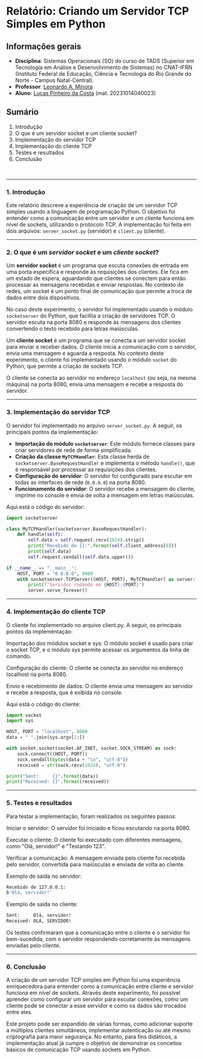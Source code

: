 # Relatório: Criando um Servidor TCP Simples em Python

## Informações gerais
- **Disciplina**: Sistemas Operacionais (SO) do curso de TADS (Superior em Tecnologia em Análise e Desenvolvimento de Sistemas) no CNAT-IFRN (Instituto Federal de Educação, Ciência e Tecnologia do Rio Grande do Norte - Campus Natal-Central).
- **Professor**: [Leonardo A. Minora](https://github.com/leonardo-minora)
- **Aluno**: [Lucas Pinheiro da Costa](https://github.com/lucas-pinheiro-costa) (mat. 20231014040023)

## Sumário
1. Introdução
2. O que é um servidor socket e um cliente socket?
3. Implementação do servidor TCP
4. Implementação do cliente TCP
5. Testes e resultados
6. Conclusão

<br>

---

### 1. Introdução

Este relatório descreve a experiência de criação de um servidor TCP simples usando a linguagem de programação Python. O objetivo foi entender como a comunicação entre um servidor e um cliente funciona em nível de sockets, utilizando o protocolo TCP. A implementação foi feita em dois arquivos: `server_socket.py` (servidor) e `client.py` (cliente).

---

### 2. O que é um *servidor socket* e um *cliente socket*?

Um **servidor socket** é um programa que escuta conexões de entrada em uma porta específica e responde às requisições dos clientes. Ele fica em um estado de espera, aguardando que clientes se conectem para então processar as mensagens recebidas e enviar respostas. No contexto de redes, um socket é um ponto final de comunicação que permite a troca de dados entre dois dispositivos.

No caso deste experimento, o servidor foi implementado usando o módulo `socketserver` do Python, que facilita a criação de servidores TCP. O servidor escuta na porta 8080 e responde às mensagens dos clientes convertendo o texto recebido para letras maiúsculas.

Um **cliente socket** é um programa que se conecta a um servidor socket para enviar e receber dados. O cliente inicia a comunicação com o servidor, envia uma mensagem e aguarda a resposta. No contexto deste experimento, o cliente foi implementado usando o módulo `socket` do Python, que permite a criação de sockets TCP.

O cliente se conecta ao servidor no endereço `localhost` (ou seja, na mesma máquina) na porta 8080, envia uma mensagem e recebe a resposta do servidor.

---

### 3. Implementação do servidor TCP

O servidor foi implementado no arquivo `server_socket.py`. A seguir, os principais pontos da implementação:

- **Importação do módulo `socketserver`**: Este módulo fornece classes para criar servidores de rede de forma simplificada.
- **Criação da classe `MyTCPHandler`**: Esta classe herda de `socketserver.BaseRequestHandler` e implementa o método `handle()`, que é responsável por processar as requisições dos clientes.
- **Configuração do servidor**: O servidor foi configurado para escutar em todas as interfaces de rede (`0.0.0.0`) na porta 8080.
- **Funcionamento do servidor**: O servidor recebe a mensagem do cliente, imprime no console e envia de volta a mensagem em letras maiúsculas.

Aqui está o código do servidor:

```python
import socketserver

class MyTCPHandler(socketserver.BaseRequestHandler):
    def handle(self):
        self.data = self.request.recv(1024).strip()
        print("Recebido de {}:".format(self.client_address[0]))
        print(self.data)
        self.request.sendall(self.data.upper())

if __name__ == "__main__":
    HOST, PORT = "0.0.0.0", 8080
    with socketserver.TCPServer((HOST, PORT), MyTCPHandler) as server:
        print(f"Servidor rodando em {HOST}:{PORT}")
        server.serve_forever()
```

---

### 4. Implementação do cliente TCP
O cliente foi implementado no arquivo client.py. A seguir, os principais pontos da implementação:

Importação dos módulos socket e sys: O módulo socket é usado para criar o socket TCP, e o módulo sys permite acessar os argumentos da linha de comando.

Configuração do cliente: O cliente se conecta ao servidor no endereço localhost na porta 8080.

Envio e recebimento de dados: O cliente envia uma mensagem ao servidor e recebe a resposta, que é exibida no console.

Aqui está o código do cliente:

```python
import socket
import sys

HOST, PORT = "localhost", 8080
data = " ".join(sys.argv[1:])

with socket.socket(socket.AF_INET, socket.SOCK_STREAM) as sock:
    sock.connect((HOST, PORT))
    sock.sendall(bytes(data + "\n", "utf-8"))
    received = str(sock.recv(1024), "utf-8")

print("Sent:     {}".format(data))
print("Received: {}".format(received))
```

---

### 5. Testes e resultados

Para testar a implementação, foram realizados os seguintes passos:

Iniciar o servidor: O servidor foi iniciado e ficou escutando na porta 8080.

Executar o cliente: O cliente foi executado com diferentes mensagens, como "Olá, servidor!" e "Testando 123".

Verificar a comunicação: A mensagem enviada pelo cliente foi recebida pelo servidor, convertida para maiúsculas e enviada de volta ao cliente.

Exemplo de saída no servidor:

```bash
Recebido de 127.0.0.1:
b'Olá, servidor!'
```

Exemplo de saída no cliente:

```bash
Sent:     Olá, servidor!
Received: OLÁ, SERVIDOR!
```

Os testes confirmaram que a comunicação entre o cliente e o servidor foi bem-sucedida, com o servidor respondendo corretamente às mensagens enviadas pelo cliente.

---

### 6. Conclusão

A criação de um servidor TCP simples em Python foi uma experiência enriquecedora para entender como a comunicação entre cliente e servidor funciona em nível de sockets. Através deste experimento, foi possível aprender como configurar um servidor para escutar conexões, como um cliente pode se conectar a esse servidor e como os dados são trocados entre eles.

Este projeto pode ser expandido de várias formas, como adicionar suporte a múltiplos clientes simultâneos, implementar autenticação ou até mesmo criptografia para maior segurança. No entanto, para fins didáticos, a implementação atual já cumpre o objetivo de demonstrar os conceitos básicos de comunicação TCP usando sockets em Python.